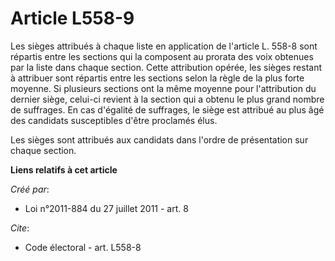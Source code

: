 # Article L558-9

Les sièges attribués à chaque liste en application de l'article L. 558-8 sont répartis entre les sections qui la composent au
prorata des voix obtenues par la liste dans chaque section. Cette attribution opérée, les sièges restant à attribuer sont
répartis entre les sections selon la règle de la plus forte moyenne. Si plusieurs sections ont la même moyenne pour
l'attribution du dernier siège, celui-ci revient à la section qui a obtenu le plus grand nombre de suffrages. En cas
d'égalité de suffrages, le siège est attribué au plus âgé des candidats susceptibles d'être proclamés élus. 

Les sièges sont attribués aux candidats dans l'ordre de présentation sur chaque section.

**Liens relatifs à cet article**

_Créé par_:

  - Loi n°2011-884 du 27 juillet 2011 - art. 8

_Cite_:

  - Code électoral - art. L558-8
